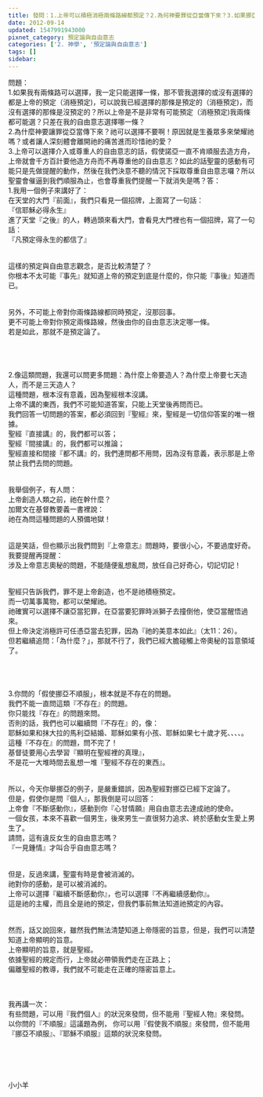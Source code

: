 ```yaml
---
title: 發問：1.上帝可以積極消極兩條路線都預定？2.為何神要罪從亞當傳下來？3.如果挪亞一直不肯造方舟？
date: 2012-09-14
updated: 1547991943000
pixnet_category: 預定論與自由意志
categories: ['2. 神學', '預定論與自由意志']
tags: []
sidebar: 
---
```


<p>問題：<br/>1.如果我有兩條路可以選擇，我一定只能選擇一條，那不管我選擇的或沒有選擇的都是上帝的預定（消極預定)，可以說我已經選擇的那條是預定的（消極預定)，而沒有選擇的那條是沒預定的？所以上帝是不是非常有可能預定（消極預定)我兩條都可能選？只差在我的自由意志選擇哪一條？<br/>2.為什麼神要讓罪從亞當傳下來？祂可以選擇不要啊！原因就是生養眾多來榮耀祂嗎？或者讓人深刻體會離開祂的痛苦進而珍惜祂的愛？<br/>3.上帝可以選擇介入或尊重人的自由意志的話，假使諾亞一直不肯順服去造方舟，上帝就會千方百計要他造方舟而不再尊重他的自由意志？如此的話聖靈的感動有可能只是先做提醒的動作，然後在我們決意不聽的情況下採取尊重自由意志囉？所以聖靈會催逼到我們順服為止，也會尊重我們提醒一下就消失是嗎？<!--more-->答：<br/>1.我用一個例子來講好了：<br/>在天堂的大門『前面』，我們只看見一個招牌，上面寫了一句話：<br/>『信耶穌必得永生』<br/>進了天堂『之後』的人，轉過頭來看大門，會看見大門裡也有一個招牌，寫了一句話：<br/>『凡預定得永生的都信了』<br/> <br/><br/>這樣的預定與自由意志觀念，是否比較清楚了？<br/>你根本不太可能『事先』就知道上帝的預定到底是什麼的，你只能『事後』知道而已。<br/><br/><br/>另外，不可能上帝對你兩條路線都同時預定，沒那回事。<br/>更不可能上帝對你預定兩條路線，然後由你的自由意志決定哪一條。<br/>若是如此，那就不是預定論了。<br/> <br/> <br/><br/><br/>2.像這類問題，我還可以問更多問題：為什麼上帝要造人？為什麼上帝要七天造人，而不是三天造人？<br/>這種問題，根本沒有意義，因為聖經根本沒講。<br/>上帝不講的東西，我們不可能知道答案，只能上天堂後再問而已。<br/>我們回答一切問題的答案，都必須回到『聖經』來，聖經是一切信仰答案的唯一根據。<br/>聖經『直接講』的，我們都可以答；<br/>聖經『間接講』的，我們都可以推論；<br/>聖經直接和間接『都不講』的，我們連問都不用問，因為沒有意義，表示那是上帝禁止我們去問的問題。<br/> <br/><br/>我舉個例子，有人問：<br/>上帝創造人類之前，祂在幹什麼？<br/>加爾文在基督教要義一書裡說：<br/>祂在為問這種問題的人預備地獄！<br/><br/> <br/>這是笑話，但也顯示出我們問到『上帝意志』問題時，要很小心，不要過度好奇。<br/>我要提醒再提醒：<br/>涉及上帝意志奧秘的問題，不能隨便亂想亂問，放任自己好奇心，切記切記！<br/> <br/><br/>聖經只告訴我們，罪不是上帝創造，也不是祂積極預定。<br/>而一切萬事萬物，都可以榮耀祂。<br/>祂確實可以選擇不讓亞當犯罪，在亞當要犯罪時派獅子去撞倒他，使亞當醒悟過來。<br/>但上帝決定消極許可任憑亞當去犯罪，因為『祂的美意本如此』（太11：26）。<br/>但若繼續追問：「為什麼？」，那就不行了，我們已經大膽碰觸上帝奧秘的旨意領域了。<br/> <br/> <br/><br/><br/>3.你問的「假使挪亞不順服」，根本就是不存在的問題。<br/>我們不能一直問這類『不存在』的問題。<br/>你只能找『存在』的問題來問。<br/>否則的話，我們也可以繼續問『不存在』的，像：<br/>耶穌如果和抹大拉的馬利亞結婚、耶穌如果有小孩、耶穌如果七十歲才死、、、、。<br/>這種『不存在』的問題，問不完了！<br/>基督徒要用心去學習『顯明在聖經裡的真理』，<br/>不是花一大堆時間去亂想一堆『聖經不存在的東西』。<br/> <br/><br/>所以，今天你舉挪亞的例子，是嚴重錯誤，因為聖經對挪亞已經下定論了。<br/>但是，假使你是問『個人』，那我倒是可以回答：<br/>上帝會『不斷感動你』，感動到你『心甘情願』用自由意志去達成祂的使命。<br/>一個女孩，本來不喜歡一個男生，後來男生一直很努力追求、終於感動女生愛上男生了。<br/>請問，這有違反女生的自由意志嗎？<br/>『一見鍾情』才叫合乎自由意志嗎？<br/> <br/><br/>但是，反過來講，聖靈有時是會被消滅的。<br/>祂對你的感動，是可以被消滅的。<br/>上帝可以選擇『繼續不斷感動你』，也可以選擇『不再繼續感動你』。<br/>這是祂的主權，而且全是祂的預定，但我們事前無法知道祂預定的內容。<br/><br/><br/>然而，話又說回來，雖然我們無法清楚知道上帝隱密的旨意，但是，我們可以清楚知道上帝顯明的旨意。<br/>上帝顯明的旨意，就是聖經。<br/>依據聖經的規定而行，上帝就必帶領我們走在正路上；<br/>偏離聖經的教導，我們就不可能走在正確的隱密旨意上。<br/><br/><br/><br/>我再講一次：<br/>有些問題，可以用『我們個人』的狀況來發問，但不能用『聖經人物』來發問。<br/>以你問的『不順服』這議題為例， 你可以用『假使我不順服』來發問，但不能用『挪亞不順服』、『耶穌不順服』這類的狀況來發問。<br/> <br/><br/><br/><br/><br/>小小羊<br/><br/><br/><br/><br/>
</p>